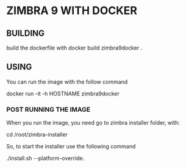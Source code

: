 # ZIMBRA 9 WITH DOCKER
## BUILDING
build the dockerfile with
docker build zimbra9docker .

## USING
You can run the image with the follow command

docker run -it -h HOSTNAME zimbra9docker

### POST RUNNING THE IMAGE
When you run the image, you need go to zimbra installer folder, with:

cd /root/zimbra-installer

So, to start the installer use the following command

./install.sh --platform-override.

